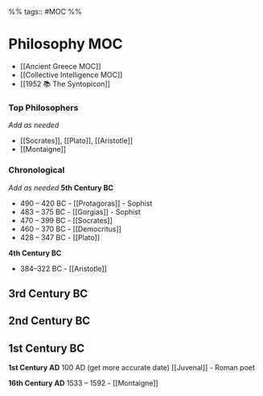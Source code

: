 %% tags:: #MOC %%
# Philosophy MOC
- [[Ancient Greece MOC]]
- [[Collective Intelligence MOC]]
- [[1952 📚 The Syntopicon]]

### Top Philosophers
*Add as needed*
- [[Socrates]], [[Plato]], [[Aristotle]]
- [[Montaigne]]

### Chronological 
*Add as needed*
**5th Century BC**
- 490 – 420 BC - [[Protagoras]] - Sophist
- 483 – 375 BC - [[Gorgias]] - Sophist
- 470 – 399 BC - [[Socrates]]
- 460 – 370 BC - [[Democritus]]
- 428 – 347 BC - [[Plato]]

**4th Century BC**
- 384–322 BC - [[Aristotle]]

**3rd Century BC**
- 

**2nd Century BC**
- 

**1st Century BC**
- 

**1st Century AD**
100 AD (get more accurate date) [[Juvenal]] - Roman poet

**16th Century AD**
1533 – 1592 - [[Montaigne]]